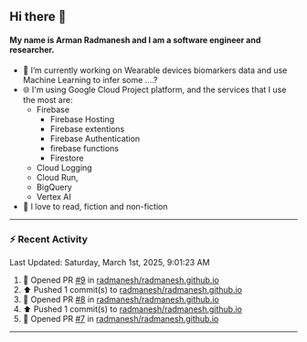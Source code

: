 ## Hi there 👋

#### My name is Arman Radmanesh and I am a software engineer and researcher.

- 🔭 I’m currently working on Wearable devices biomarkers data and use Machine Learning to infer some ....?
- 🌐 I'm using Google Cloud Project platform, and the services that I use the most are:
  - Firebase
     - Firebase Hosting
     - Firebase extentions 
     - Firebase Authentication
     - firebase functions
     - Firestore
  - Cloud Logging
  - Cloud Run,
  - BigQuery
  - Vertex AI
- 📖 I love to read, fiction and non-fiction

---

### :zap: Recent Activity

<!--START_SECTION:activity-->
<!--END_SECTION:activity-->

<!--RECENT_ACTIVITY:last_update-->
Last Updated: Saturday, March 1st, 2025, 9:01:23 AM
<!--RECENT_ACTIVITY:last_update_end-->

<!--RECENT_ACTIVITY:start-->
1. 💪 Opened PR [#9](https://github.com/radmanesh/radmanesh.github.io/pull/9) in [radmanesh/radmanesh.github.io](https://github.com/radmanesh/radmanesh.github.io)
2. ⬆️ Pushed 1 commit(s) to [radmanesh/radmanesh.github.io](https://github.com/radmanesh/radmanesh.github.io)
3. 💪 Opened PR [#8](https://github.com/radmanesh/radmanesh.github.io/pull/8) in [radmanesh/radmanesh.github.io](https://github.com/radmanesh/radmanesh.github.io)
4. ⬆️ Pushed 1 commit(s) to [radmanesh/radmanesh.github.io](https://github.com/radmanesh/radmanesh.github.io)
5. 💪 Opened PR [#7](https://github.com/radmanesh/radmanesh.github.io/pull/7) in [radmanesh/radmanesh.github.io](https://github.com/radmanesh/radmanesh.github.io)
<!--RECENT_ACTIVITY:end-->

---

<!--
**radmanesh/radmanesh** is a ✨ _special_ ✨ repository because its `README.md` (this file) appears on your GitHub profile.

Here are some ideas to get you started:

- 🔭 I’m currently working on ...
- 🌱 I’m currently learning ...
- 👯 I’m looking to collaborate on ...
- 🤔 I’m looking for help with ...
- 💬 Ask me about ...
- 📫 How to reach me: ...
- 😄 Pronouns: ...
- ⚡ Fun fact: ...
-->
